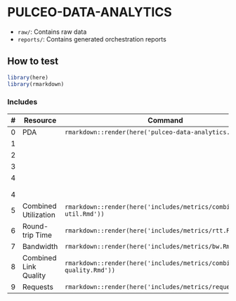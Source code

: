 # PULCEO-DATA-ANALYTICS

-   `raw/`: Contains raw data
-   `reports/`: Contains generated orchestration reports

## How to test

``` r
library(here)
library(rmarkdown)
```

### Includes

| \# | Resource | Command |
|---|--------------|--------------------------------------------------------|
| 0 | PDA | `rmarkdown::render(here('pulceo-data-analytics.Rmd'))` |
| 1 |  |  |
| 2 |  |  |
| 3 |  |  |
| 4 |  |  |
|  |  |  |
|  |  |  |
| 4 |  |  |
| 5 | Combined Utilization | `rmarkdown::render(here('includes/metrics/combined-util.Rmd'))` |
| 6 | Round-trip Time | `rmarkdown::render(here('includes/metrics/rtt.Rmd'))` |
| 7 | Bandwidth | `rmarkdown::render(here('includes/metrics/bw.Rmd'))` |
| 8 | Combined Link Quality | `rmarkdown::render(here('includes/metrics/combined-link-quality.Rmd'))` |
| 9 | Requests | `rmarkdown::render(here('includes/metrics/requests.Rmd'))` |